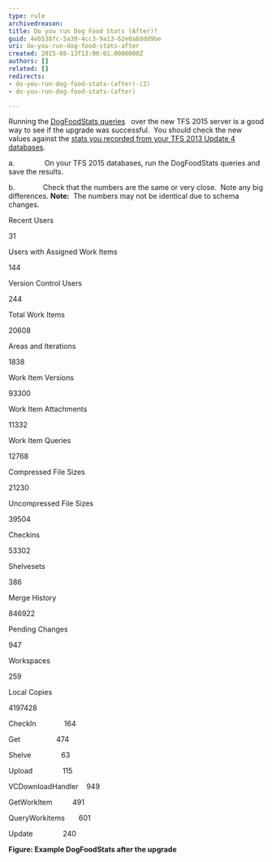 ```yaml
---
type: rule
archivedreason: 
title: Do you run Dog Food Stats (After)?
guid: 4eb538fc-5a30-4cc3-9a13-62e0a8ddd9be
uri: do-you-run-dog-food-stats-after
created: 2015-08-13T13:00:01.0000000Z
authors: []
related: []
redirects:
- do-you-run-dog-food-stats-(after)-(2)
- do-you-run-dog-food-stats-(after)

---
```


Running the [DogFoodStats queries](http&#58;//blogs.msdn.com/b/granth/archive/2009/10/23/tfs2010-sql-queries-for-tfs-statistics.aspx)   over the new TFS 2015 server is a good way to see if the upgrade was successful.  You should check the new values against the [stats you recorded from your TFS 2013 Update 4 databases](/ALM/RulesToBetterTFS2012Migration/Pages/DogfoodStatsBefore.aspx).




<!--endintro-->

a.               On your TFS 2015 databases, run the DogFoodStats queries and save the results.

b.              Check that the numbers are the same or very close.  Note any big differences.
**Note:**  The numbers may not be identical due to schema changes.

Recent Users

31



Users with Assigned Work Items

144



Version Control Users

244



Total Work Items

20608



Areas and Iterations

1838



Work Item Versions

93300



Work Item Attachments

11332



Work Item Queries

12768



Compressed File Sizes

21230



Uncompressed File Sizes

39504



Checkins

53302



Shelvesets

386



Merge History

846922



Pending Changes

947



Workspaces

259



Local Copies

4197428



CheckIn              164

Get                  474

Shelve               63

Upload               115

VCDownloadHandler    949

GetWorkItem          491

QueryWorkitems       601

Update               240

**Figure: Example DogFoodStats after the upgrade**
